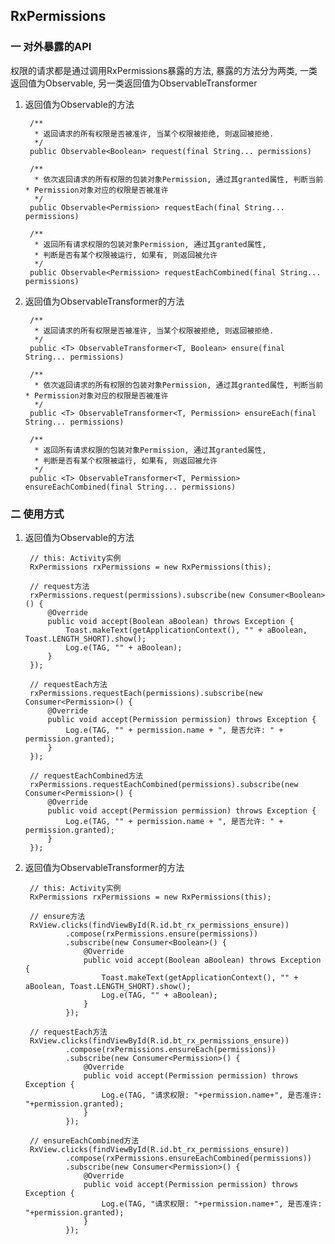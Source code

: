 ## RxPermissions

### 一 对外暴露的API

权限的请求都是通过调用RxPermissions暴露的方法, 暴露的方法分为两类, 一类返回值为Observable, 另一类返回值为ObservableTransformer

1. 返回值为Observable的方法

		/**
         * 返回请求的所有权限是否被准许, 当某个权限被拒绝, 则返回被拒绝.
		 */
		public Observable<Boolean> request(final String... permissions)

		/**
		 * 依次返回请求的所有权限的包装对象Permission, 通过其granted属性, 判断当前 * Permission对象对应的权限是否被准许
		 */
		public Observable<Permission> requestEach(final String... permissions)
		
		/**
		 * 返回所有请求权限的包装对象Permission, 通过其granted属性, 
		 * 判断是否有某个权限被运行, 如果有, 则返回被允许
		 */
		public Observable<Permission> requestEachCombined(final String... permissions)

2. 返回值为ObservableTransformer的方法

		/**
         * 返回请求的所有权限是否被准许, 当某个权限被拒绝, 则返回被拒绝.
		 */
		public <T> ObservableTransformer<T, Boolean> ensure(final String... permissions)

		/**
		 * 依次返回请求的所有权限的包装对象Permission, 通过其granted属性, 判断当前 * Permission对象对应的权限是否被准许
		 */
		public <T> ObservableTransformer<T, Permission> ensureEach(final String... permissions)

		/**
		 * 返回所有请求权限的包装对象Permission, 通过其granted属性, 
		 * 判断是否有某个权限被运行, 如果有, 则返回被允许
		 */
		public <T> ObservableTransformer<T, Permission> ensureEachCombined(final String... permissions)

### 二 使用方式

1. 返回值为Observable的方法
		
		// this: Activity实例
		RxPermissions rxPermissions = new RxPermissions(this);

		// request方法
        rxPermissions.request(permissions).subscribe(new Consumer<Boolean>() {
        	@Override
            public void accept(Boolean aBoolean) throws Exception {
            	Toast.makeText(getApplicationContext(), "" + aBoolean, Toast.LENGTH_SHORT).show();
                Log.e(TAG, "" + aBoolean);
            }
        });

		// requestEach方法
        rxPermissions.requestEach(permissions).subscribe(new Consumer<Permission>() {
        	@Override
        	public void accept(Permission permission) throws Exception {
        		Log.e(TAG, "" + permission.name + ", 是否允许: " + permission.granted);
        	}
        });

		// requestEachCombined方法
        rxPermissions.requestEachCombined(permissions).subscribe(new Consumer<Permission>() {
        	@Override
        	public void accept(Permission permission) throws Exception {
            	Log.e(TAG, "" + permission.name + ", 是否允许: " + permission.granted);
        	}
        });

2. 返回值为ObservableTransformer的方法

		// this: Activity实例
		RxPermissions rxPermissions = new RxPermissions(this);

		// ensure方法
        RxView.clicks(findViewById(R.id.bt_rx_permissions_ensure))
                .compose(rxPermissions.ensure(permissions))
                .subscribe(new Consumer<Boolean>() {
                    @Override
                    public void accept(Boolean aBoolean) throws Exception {
                        Toast.makeText(getApplicationContext(), "" + aBoolean, Toast.LENGTH_SHORT).show();
                        Log.e(TAG, "" + aBoolean);
                    }
                });

		// requestEach方法
        RxView.clicks(findViewById(R.id.bt_rx_permissions_ensure))
                .compose(rxPermissions.ensureEach(permissions))
                .subscribe(new Consumer<Permission>() {
                    @Override
                    public void accept(Permission permission) throws Exception {
                        Log.e(TAG, "请求权限: "+permission.name+", 是否准许: "+permission.granted);
                    }
                });

		// ensureEachCombined方法
        RxView.clicks(findViewById(R.id.bt_rx_permissions_ensure))
                .compose(rxPermissions.ensureEachCombined(permissions))
                .subscribe(new Consumer<Permission>() {
                    @Override
                    public void accept(Permission permission) throws Exception {
                        Log.e(TAG, "请求权限: "+permission.name+", 是否准许: "+permission.granted);
                    }
                });
	

	